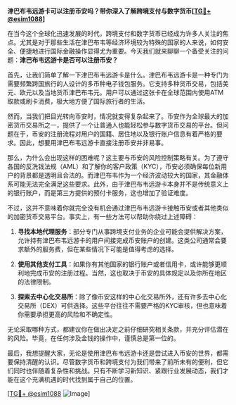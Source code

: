 **津巴布韦远游卡可以注册币安吗？带你深入了解跨境支付与数字货币[[TG💪+ @esim1088](https://t.me/s/esim1088)]**

在当今这个全球化迅速发展的时代，跨境支付和数字货币已经成为许多人关注的焦点。尤其是对于那些生活在津巴布韦等经济环境较为特殊的国家的人来说，如何安全、便捷地进行国际金融操作显得尤为重要。今天我们就来聊聊一个备受关注的问题：**津巴布韦远游卡是否可以注册币安？**

首先，让我们简单了解一下津巴布韦远游卡是什么。津巴布韦远游卡是一种专门为需要频繁跨国旅行的人设计的多币种电子钱包服务。它支持多种货币交易，包括美元、欧元以及当地货币津巴布韦元。用户可以通过这张卡在全球范围内使用ATM取款或刷卡消费，极大地方便了国际旅行者的生活。

然而，当我们把目光转向币安时，情况就变得复杂起来了。币安作为全球最大的加密货币交易所之一，提供了一个让普通人也能轻松参与数字货币交易的平台。但问题在于，币安的注册流程对用户的国籍、居住地以及银行账户信息有着严格的要求。因此，想要用津巴布韦远游卡直接注册币安并非易事。

那么，为什么会出现这样的困难呢？这主要与币安的风险控制策略有关。为了遵守各国的反洗钱法规（AML）和了解你的客户政策（KYC），币安必须确保每位新用户的背景都是透明且合法的。而津巴布韦作为一个经济波动较大的国家，其金融体系可能无法完全满足这些要求。此外，由于津巴布韦远游卡本身并不是传统意义上的银行账户，而是第三方提供的预付卡服务，这也增加了验证难度。

不过，这并不意味着你就完全没有机会通过津巴布韦远游卡接触币安或者其他类似的加密货币交易平台。事实上，有一些方法可以帮助你绕过上述障碍：

1. **寻找本地代理服务**：部分专门从事跨境支付业务的企业可能会提供解决方案，允许持有津巴布韦远游卡的用户间接完成币安账户的创建。这类公司通常会要求额外的服务费，但在某些情况下可能是值得考虑的选择。

2. **使用其他支付工具**：如果你有其他国家的银行账户或者信用卡，或许能够更顺利地完成币安的注册过程。当然，这也取决于币安的具体规定以及你所在地区的法律限制。

3. **探索去中心化交易所**：除了像币安这样的中心化交易所外，还有许多去中心化交易所（DEX）可供选择。这些平台往往不需要严格的KYC审核，但也意味着你需要承担更高的风险和不确定性。

无论采取哪种方式，都建议你在做出决定之前仔细研究相关条款，并充分评估潜在的风险。毕竟，在任何涉及金钱的操作中，谨慎总是第一位的。

最后，我想提醒大家，无论是使用津巴布韦远游卡还是尝试进入币安的世界，都需要保持清醒的认识。尽管数字货币和跨境支付为我们带来了前所未有的便利，但它们同时也伴随着复杂性和挑战。只有不断学习新知识、紧跟行业发展动态，我们才能在这个充满机遇的时代找到属于自己的位置。

[[TG💪+ @esim1088](https://t.me/s/esim1088) ![Image](https://i.postimg.cc/4NQfJmqS/Snipaste-2025-05-13-00-14-12.png)]